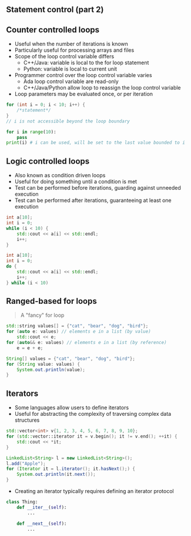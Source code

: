 ## Statement control (part 2)

## Counter controlled loops

- Useful when the number of iterations is known
- Particularly useful for processing arrays and files
- Scope of the loop control variable differs
    - C++/Java: variable is local to the for loop statement
    - Python: variable is local to current unit
- Programmer control over the loop control variable varies
    - Ada loop control variable are read-only
    - C++/Java/Python allow loop to reassign the loop control variable
- Loop parameters may be evaluated once, or per iteration

```C++
for (int i = 0; i < 10; i++) {
    /*statement*/
}
// i is not accessible beyond the loop boundary
```

```Python
for i in range(10):
    pass
print(i) # i can be used, will be set to the last value bounded to i
```

## Logic controlled loops

- Also known as condition driven loops
- Useful for doing something until a condition is met
- Test can be performed before iterations, guarding against unneeded execution
- Test can be performed after iterations, guaranteeing at least one execution

```C++
int a[10];
int i = 0;
while (i < 10) {
    std::cout << a[i] << std::endl;
    i++;
}
```

```C++
int a[10];
int i = 0;
do {
    std::cout << a[i] << std::endl;
    i++;
} while (i < 10)
```

## Ranged-based for loops

> A "fancy" for loop

```C++
std::string values[] = {"cat", "bear", "dog", "bird"};
for (auto e: values) // elements e in a list (by value)
    std::cout << e;
for (auto&& e: values) // elements e in a list (by reference)
    e = e + e;
```

```Java
String[] values = {"cat", "bear", "dog", "bird"};
for (String value: values) {
    System.out.println(value);
}
```

## Iterators

- Some languages allow users to define iterators
- Useful for abstracting the complexity of traversing complex data structures

```C++
std::vector<int> v{1, 2, 3, 4, 5, 6, 7, 8, 9, 10};
for (std::vector::iterator it = v.begin(); it != v.end(); ++it) {
    std::cout << *it;
}
```

```Java
LinkedList<String> l = new LinkedList<String>();
l.add("Apple");
for (Iterator it = l.iterator(); it.hasNext();) {
    System.out.println(it.next());
}
```

- Creating an iterator typically requires defining an iterator protocol

```Python
class Thing:
    def __iter__(self):
        ...

    def __next__(self):
        ...
```